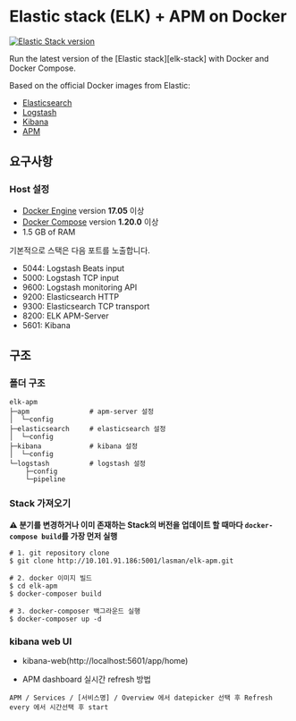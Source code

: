 # Elastic stack (ELK) + APM on Docker

[![Elastic Stack version](https://img.shields.io/badge/Elastic%20Stack-7.11.2-00bfb3?style=flat&logo=elastic-stack)](https://www.elastic.co/blog/category/releases)

Run the latest version of the [Elastic stack][elk-stack] with Docker and Docker Compose.

Based on the official Docker images from Elastic:

* [Elasticsearch](https://github.com/elastic/elasticsearch/tree/master/distribution/docker)
* [Logstash](https://github.com/elastic/logstash/tree/master/docker)
* [Kibana](https://github.com/elastic/kibana/tree/master/src/dev/build/tasks/os_packages/docker_generator)
* [APM](https://github.com/elastic/apm)


## 요구사항

### Host 설정

* [Docker Engine](https://docs.docker.com/install/) version **17.05** 이상
* [Docker Compose](https://docs.docker.com/compose/install/) version **1.20.0** 이상
* 1.5 GB of RAM

기본적으로 스택은 다음 포트를 노출합니다.

* 5044: Logstash Beats input
* 5000: Logstash TCP input
* 9600: Logstash monitoring API
* 9200: Elasticsearch HTTP
* 9300: Elasticsearch TCP transport
* 8200: ELK APM-Server
* 5601: Kibana

## 구조

### 폴더 구조
```
elk-apm
├─apm               # apm-server 설정
│  └─config
├─elasticsearch     # elasticsearch 설정
│  └─config
├─kibana            # kibana 설정
│  └─config
└─logstash          # logstash 설정
    ├─config
    └─pipeline
```    

### Stack 가져오기
**:warning: 분기를 변경하거나 이미 존재하는 Stack의 버전을 업데이트 할 때마다 `docker-compose build`를 가장 먼저 실행**

```shell
# 1. git repository clone
$ git clone http://10.101.91.186:5001/lasman/elk-apm.git

# 2. docker 이미지 빌드
$ cd elk-apm
$ docker-composer build

# 3. docker-composer 백그라운드 실행
$ docker-composer up -d
```

### kibana web UI
* kibana-web(http://localhost:5601/app/home)

* APM dashboard 실시간 refresh 방법
```text
APM / Services / [서비스명] / Overview 에서 datepicker 선택 후 Refresh every 에서 시간선택 후 start
```
